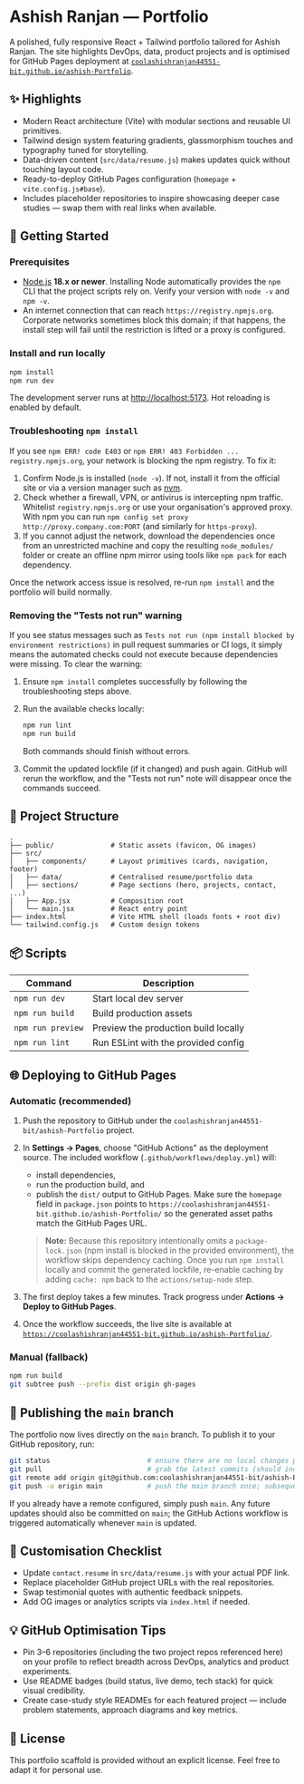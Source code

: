 # Ashish Ranjan — Portfolio

A polished, fully responsive React + Tailwind portfolio tailored for Ashish Ranjan. The site highlights DevOps, data, product projects and is optimised for GitHub Pages deployment at [`coolashishranjan44551-bit.github.io/ashish-Portfolio`](https://coolashishranjan44551-bit.github.io/ashish-Portfolio/).

## ✨ Highlights

- Modern React architecture (Vite) with modular sections and reusable UI primitives.
- Tailwind design system featuring gradients, glassmorphism touches and typography tuned for storytelling.
- Data-driven content (`src/data/resume.js`) makes updates quick without touching layout code.
- Ready-to-deploy GitHub Pages configuration (`homepage` + `vite.config.js#base`).
- Includes placeholder repositories to inspire showcasing deeper case studies — swap them with real links when available.

## 🚀 Getting Started

### Prerequisites

- [Node.js](https://nodejs.org/) **18.x or newer**. Installing Node automatically provides the `npm` CLI that the project
  scripts rely on. Verify your version with `node -v` and `npm -v`.
- An internet connection that can reach `https://registry.npmjs.org`. Corporate networks sometimes block this domain; if that
  happens, the install step will fail until the restriction is lifted or a proxy is configured.

### Install and run locally

```bash
npm install
npm run dev
```

The development server runs at [http://localhost:5173](http://localhost:5173). Hot reloading is enabled by default.

### Troubleshooting `npm install`

If you see `npm ERR! code E403` or `npm ERR! 403 Forbidden ... registry.npmjs.org`, your network is blocking the npm registry.
To fix it:

1. Confirm Node.js is installed (`node -v`). If not, install it from the official site or via a version manager such as
   [nvm](https://github.com/nvm-sh/nvm).
2. Check whether a firewall, VPN, or antivirus is intercepting npm traffic. Whitelist `registry.npmjs.org` or use your
   organisation's approved proxy. With npm you can run `npm config set proxy http://proxy.company.com:PORT` (and similarly for
   `https-proxy`).
3. If you cannot adjust the network, download the dependencies once from an unrestricted machine and copy the resulting
   `node_modules/` folder or create an offline npm mirror using tools like `npm pack` for each dependency.

Once the network access issue is resolved, re-run `npm install` and the portfolio will build normally.

### Removing the "Tests not run" warning

If you see status messages such as `Tests not run (npm install blocked by environment restrictions)` in pull request summaries or
CI logs, it simply means the automated checks could not execute because dependencies were missing. To clear the warning:

1. Ensure `npm install` completes successfully by following the troubleshooting steps above.
2. Run the available checks locally:

   ```bash
   npm run lint
   npm run build
   ```

   Both commands should finish without errors.
3. Commit the updated lockfile (if it changed) and push again. GitHub will rerun the workflow, and the "Tests not run" note will
   disappear once the commands succeed.

## 🧱 Project Structure

```
.
├── public/              # Static assets (favicon, OG images)
├── src/
│   ├── components/      # Layout primitives (cards, navigation, footer)
│   ├── data/            # Centralised resume/portfolio data
│   ├── sections/        # Page sections (hero, projects, contact, ...)
│   ├── App.jsx          # Composition root
│   └── main.jsx         # React entry point
├── index.html           # Vite HTML shell (loads fonts + root div)
└── tailwind.config.js   # Custom design tokens
```

## 📦 Scripts

| Command        | Description                          |
| -------------- | ------------------------------------ |
| `npm run dev`  | Start local dev server               |
| `npm run build`| Build production assets              |
| `npm run preview` | Preview the production build locally |
| `npm run lint` | Run ESLint with the provided config  |

## 🌐 Deploying to GitHub Pages

### Automatic (recommended)

1. Push the repository to GitHub under the `coolashishranjan44551-bit/ashish-Portfolio` project.
2. In **Settings → Pages**, choose "GitHub Actions" as the deployment source. The included workflow (`.github/workflows/deploy.yml`) will:
   - install dependencies,
   - run the production build, and
   - publish the `dist/` output to GitHub Pages.
   Make sure the `homepage` field in `package.json` points to `https://coolashishranjan44551-bit.github.io/ashish-Portfolio/` so the generated asset paths match the GitHub Pages URL.

   > **Note:** Because this repository intentionally omits a `package-lock.json` (npm install is blocked in the provided environment), the workflow skips dependency caching. Once you run `npm install` locally and commit the generated lockfile, re-enable caching by adding `cache: npm` back to the `actions/setup-node` step.
3. The first deploy takes a few minutes. Track progress under **Actions → Deploy to GitHub Pages**.
4. Once the workflow succeeds, the live site is available at [`https://coolashishranjan44551-bit.github.io/ashish-Portfolio/`](https://coolashishranjan44551-bit.github.io/ashish-Portfolio/).

### Manual (fallback)

```bash
npm run build
git subtree push --prefix dist origin gh-pages
```

## 🔀 Publishing the `main` branch

The portfolio now lives directly on the `main` branch. To publish it to your GitHub repository, run:

```bash
git status                        # ensure there are no local changes pending
git pull                          # grab the latest commits (should include this portfolio)
git remote add origin git@github.com:coolashishranjan44551-bit/ashish-Portfolio.git
git push -u origin main           # push the main branch once; subsequent pushes can omit -u
```

If you already have a remote configured, simply push `main`. Any future updates should also be committed on `main`; the GitHub Actions workflow is triggered automatically whenever `main` is updated.

## 🔧 Customisation Checklist

- Update `contact.resume` in `src/data/resume.js` with your actual PDF link.
- Replace placeholder GitHub project URLs with the real repositories.
- Swap testimonial quotes with authentic feedback snippets.
- Add OG images or analytics scripts via `index.html` if needed.

## 💡 GitHub Optimisation Tips

- Pin 3–6 repositories (including the two project repos referenced here) on your profile to reflect breadth across DevOps, analytics and product experiments.
- Use README badges (build status, live demo, tech stack) for quick visual credibility.
- Create case-study style READMEs for each featured project — include problem statements, approach diagrams and key metrics.

## 📄 License

This portfolio scaffold is provided without an explicit license. Feel free to adapt it for personal use.
